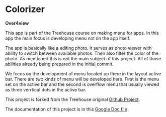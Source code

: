 # Colorizer
**Over4view**

This app is part of the Treehouse course on making menu for apps. In this app the main focus is developing menu not on the app
itself.

The app is basically like a editing photo. It serves as photo viewer with ability to switch between available photos. Then also
filter the color of the photo. As mentioned this is not the main subject of this project. All of those abilities already 
being prepared in the initial commit.

We focus on the development of menu located up there in the layout active bar. There are two kinds of menu will be developed 
here. First is the menu set on the active bar and the second is overflow menu that usually viewed as three verrtical dots in 
the active bar.

This project is forked from the Treehouse original [Github Project](https://github.com/treehouse/Colorizer).

The documentation of this project is in this [Google Doc file](https://docs.google.com/document/d/1fapgQf9wQrJT33vThYQm5fPdwJdhrs-vsL5XQRJixbs/edit?usp=sharing)

